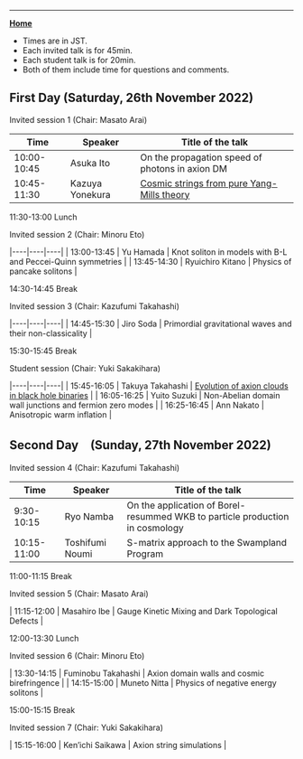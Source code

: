 ---

[**Home**](index)

- Times are in JST. 
- Each invited talk is for 45min. 
- Each student talk is for 20min. 
- Both of them include time for questions and comments.

## First Day (Saturday, 26th November 2022)



Invited session 1  (Chair: Masato Arai)

| Time | Speaker | Title of the talk |
|----|----|----|
| 10:00-10:45 | Asuka Ito | On the propagation speed of photons in axion DM |
| 10:45-11:30 | Kazuya Yonekura | [Cosmic strings from pure Yang-Mills theory](20221126_02_yonekura.pdf) |

11:30-13:00    Lunch

Invited session 2 (Chair: Minoru Eto)

|----|----|----|
| 13:00-13:45  | Yu Hamada | Knot soliton in models with B-L and Peccei-Quinn symmetries |
| 13:45-14:30  | Ryuichiro Kitano | Physics of pancake solitons |

14:30-14:45  Break

Invited session 3 (Chair: Kazufumi Takahashi)

|----|----|----|
| 14:45-15:30 | Jiro Soda | Primordial gravitational waves and their non-classicality |

15:30-15:45 Break

Student session (Chair: Yuki Sakakihara)

|----|----|----|
| 15:45-16:05 | Takuya Takahashi | [Evolution of axion clouds in black hole binaries](20221126_06_takahashi.pdf) |
| 16:05-16:25 | Yuito Suzuki | Non-Abelian domain wall junctions and fermion zero modes |
| 16:25-16:45 | Ann Nakato | Anisotropic warm inflation |

## Second Day　(Sunday, 27th November 2022)

Invited session 4 (Chair: Kazufumi Takahashi)

| Time | Speaker | Title of the talk |
|----|----|----|
| 9:30-10:15 | Ryo Namba | On the application of Borel-resummed WKB to particle production in cosmology |
| 10:15-11:00| Toshifumi Noumi | S-matrix approach to the Swampland Program |

11:00-11:15 Break

Invited session 5 (Chair: Masato Arai)

| 11:15-12:00 | Masahiro Ibe | Gauge Kinetic Mixing and Dark Topological Defects |

12:00-13:30 Lunch

Invited session 6 (Chair: Minoru Eto)

| 13:30-14:15 | Fuminobu Takahashi | Axion domain walls and cosmic birefringence |
| 14:15-15:00 | Muneto Nitta | Physics of negative energy solitons |

15:00-15:15 Break

Invited session 7 (Chair: Yuki Sakakihara)

| 15:15-16:00 | Ken’ichi Saikawa | Axion string simulations |







